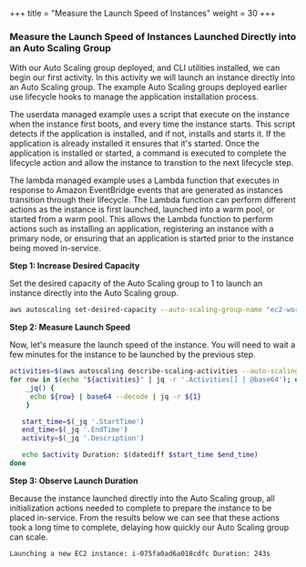 +++
title = "Measure the Launch Speed of Instances"
weight = 30
+++


### Measure the Launch Speed of Instances Launched Directly into an Auto Scaling Group

With our Auto Scaling group deployed, and CLI utilities installed, we can begin our first activity. In this activity we will launch an instance directly into an Auto Scaling group. The example Auto Scaling groups deployed earlier use lifecycle hooks to manage the application installation process.

The userdata managed example uses a script that execute on the instance when the instance first boots, and every time the instance starts. This script detects if the application is installed, and if not, installs and starts it. If the application is already installed it ensures that it's started. Once the application is installed or started, a command is executed to complete the lifecycle action and allow the instance to transtion to the next lifecycle step.

The lambda managed example uses a Lambda function that executes in response to Amazon EventBridge events that are generated as instances transition through their lifecycle. The Lambda function can perform different actions as the instance is first launched, launched into a warm pool, or started from a warm pool. This allows the Lambda function to perform actions such as installing an application, registering an instance with a primary node, or ensuring that an application is started prior to the instance being moved in-service.

**Step 1: Increase Desired Capacity**

Set the desired capacity of the Auto Scaling group to 1 to launch an instance directly into the Auto Scaling group.

```bash
aws autoscaling set-desired-capacity --auto-scaling-group-name "ec2-workshop-asg" --desired-capacity 1
```

**Step 2: Measure Launch Speed**

Now, let's measure the launch speed of the instance. You will need to wait a few minutes for the instance to be launched by the previous step.

```bash
activities=$(aws autoscaling describe-scaling-activities --auto-scaling-group-name "ec2-workshop-asg")
for row in $(echo "${activities}" | jq -r '.Activities[] | @base64'); do
    _jq() {
     echo ${row} | base64 --decode | jq -r ${1}
    }

   start_time=$(_jq '.StartTime')
   end_time=$(_jq '.EndTime')
   activity=$(_jq '.Description')

   echo $activity Duration: $(datediff $start_time $end_time)
done
```

**Step 3: Observe Launch Duration**

Because the instance launched directly into the Auto Scaling group, all initialization actions needed to complete to prepare the instance to be placed in-service. From the results below we can see that these actions took a long time to complete, delaying how quickly our Auto Scaling group can scale.

```
Launching a new EC2 instance: i-075fa0ad6a018cdfc Duration: 243s
```